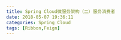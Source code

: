 ```yaml
---
title: Spring Cloud微服务架构（二）服务消费者
date: 2018-05-07 19:36:11
categories: Spring Cloud
tags: [Ribbon,Feign]
---
```


